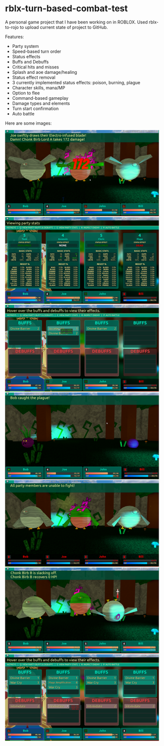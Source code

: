 # rblx-turn-based-combat-test
A personal game project that I have been working on in ROBLOX. Used rblx-to-rojo to upload current state of project to GitHub.

Features:
- Party system
- Speed-based turn order
- Status effects
- Buffs and Debuffs
- Critical hits and misses
- Splash and aoe damage/healing
- Status effect removal
- 3 currently implemented status effects: poison, burning, plague
- Character skills, mana/MP
- Option to flee
- Command-based gameplay
- Damage types and elements
- Turn start confirmation
- Auto battle

Here are some images:

![Alt text](/img1.png?raw=true "Title")
![Alt text](/img2.png?raw=true "Title")
![Alt text](/img3.png?raw=true "Title")
![Alt text](/img4.png?raw=true "Title")
![Alt text](/img5.png?raw=true "Title")
![Alt text](/img6.png?raw=true "Title")
![Alt text](/img7.png?raw=true "Title")
